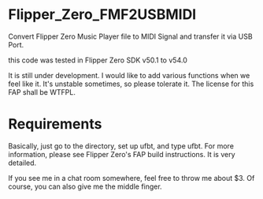 # Flipper_Zero_FMF2USBMIDI

Convert Flipper Zero Music Player file to MIDI Signal and transfer it via USB Port.

this code was tested in Flipper Zero SDK v50.1 to v54.0

It is still under development.
I would like to add various functions when we feel like it.
It's unstable sometimes, so please tolerate it.
The license for this FAP shall be WTFPL.


# Requirements
Basically, just go to the directory, set up ufbt, and type ufbt.
For more information, please see Flipper Zero's FAP build instructions.
It is very detailed.

If you see me in a chat room somewhere, feel free to throw me about $3.
Of course, you can also give me the middle finger.
